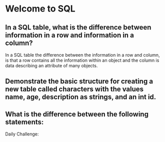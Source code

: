 # Welcome to SQL

## In a SQL table, what is the difference between information in a row and information in a column?

In a SQL table the difference between the information in a row and column, is that a row contains all the information within an object and the column is data describing an attribute of many objects.

## Demonstrate the basic structure for creating a new table called characters with the values name, age, description as strings, and an int id.



## What is the difference between the following statements:

Daily Challenge:

